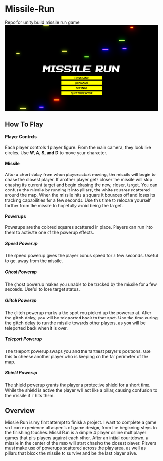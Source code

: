 # Missile-Run
Repo for unity build missile run game
![MainMenu](https://github.com/olefalcon/Missile-Run/blob/main/image_2021-08-26_193109.png)
## How To Play
#### Player Controls
Each player controls 1 player figure. From the main camera, they look like circles. Use **W, A, S, and D** to move your character.
#### Missile
After a short delay from when players start moving, the missile will begin to chase the closest player. If another player gets closer the missile will stop chasing its current target and begin chasing the new, closer, target. You can confuse the missile by running it into pillars, the white squares scattered around the map. When the missile hits a square it bounces off and loses its tracking capabilities for a few seconds. Use this time to relocate yourself farther from the missile to hopefully avoid being the target.
#### Powerups
Powerups are the colored squares scattered in place. Players can run into them to activate one of the powerup effects.
##### Speed Powerup
The speed powerup gives the player bonus speed for a few seconds. Useful to get away from the missile.
##### Ghost Powerup
The ghost powerup makes you unable to be tracked by the missile for a few seconds. Useful to lose target status.
##### Glitch Powerup
The glitch powerup marks a the spot you picked up the powerup at. After the glitch delay, you will be teleported back to that spot. Use the time during the glitch delay to run the missile towards other players, as you will be teleported back when it is over.
##### Teleport Powerup
The teleport powerup swaps you and the farthest player's positions. Use this to cheese another player who is keeping on the far perimeter of the map.
##### Shield Powerup
The shield powerup grants the player a protective shield for a short time. While the shield is active the player will act like a pillar, causing confusion to the missile if it hits them.
## Overview
Missile Run is my first attempt to finish a project. I want to complete a game so I can experience all aspects of game design, from the beginning steps to the finishing touches. Missil Run is a simple 4 player online multiplayer games that pits players against each other. After an initial countdown, a missile in the center of the map will start chasing the closest player. Players must make use of powerups scattered across the play area, as well as pillars that block the missile to survive and be the last player alive.
